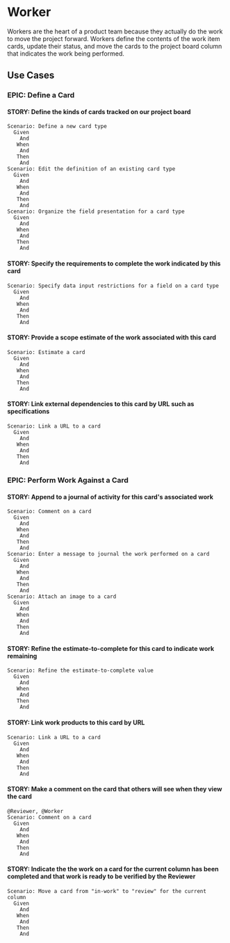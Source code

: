 # Worker

Workers are the heart of a product team because they actually do the work to move the project forward. Workers define the contents of the work item cards, update their status, and move the cards to the project board column that indicates the work being performed.

## Use Cases

### EPIC: Define a Card

#### STORY: Define the kinds of cards tracked on our project board

```Gherkin
Scenario: Define a new card type
  Given
    And
   When
    And
   Then
    And
Scenario: Edit the definition of an existing card type
  Given
    And
   When
    And
   Then
    And
Scenario: Organize the field presentation for a card type
  Given
    And
   When
    And
   Then
    And
```

#### STORY: Specify the requirements to complete the work indicated by this card

```Gherkin
Scenario: Specify data input restrictions for a field on a card type
  Given
    And
   When
    And
   Then
    And
```

#### STORY: Provide a scope estimate of the work associated with this card

```Gherkin
Scenario: Estimate a card
  Given
    And
   When
    And
   Then
    And
```

#### STORY: Link external dependencies to this card by URL such as specifications

```Gherkin
Scenario: Link a URL to a card
  Given
    And
   When
    And
   Then
    And
```

### EPIC: Perform Work Against a Card

#### STORY: Append to a journal of activity for this card's associated work

```Gherkin
Scenario: Comment on a card
  Given
    And
   When
    And
   Then
    And
Scenario: Enter a message to journal the work performed on a card
  Given
    And
   When
    And
   Then
    And
Scenario: Attach an image to a card
  Given
    And
   When
    And
   Then
    And
```

#### STORY: Refine the estimate-to-complete for this card to indicate work remaining

```Gherkin
Scenario: Refine the estimate-to-complete value
  Given
    And
   When
    And
   Then
    And
```

#### STORY: Link work products to this card by URL

```Gherkin
Scenario: Link a URL to a card
  Given
    And
   When
    And
   Then
    And
```

#### STORY: Make a comment on the card that others will see when they view the card

```Gherkin
@Reviewer, @Worker
Scenario: Comment on a card
  Given
    And
   When
    And
   Then
    And
```

#### STORY: Indicate the the work on a card for the current column has been completed and that work is ready to be verified by the Reviewer

```Gherkin
Scenario: Move a card from "in-work" to "review" for the current column
  Given
    And
   When
    And
   Then
    And
```

